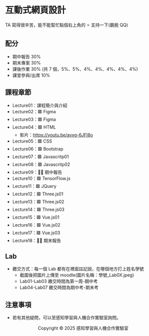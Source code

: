 # 互動式網頁設計

TA 寫得很辛苦，能不能幫忙點個右上角的 ⭐ 支持一下(霸脫 QQ)

## 配分

-   期中報告 30%
-   期末專案 30%
-   課後作業 30% (共 7 個，5%、5%、4%、4%、4%、4%、4%)
-   課堂參與/出席 10%

## 課程章節

-   Lecture01：課程簡介與介紹
-   Lecture02：🟩 Figma
-   Lecture03：🟩 Figma
-   Lecture04：🟩 HTML
    -   影片：https://youtu.be/avxg-6JFl8o
-   Lecture05：🟩 CSS
-   Lecture06：🟩 Bootstrap
-   Lecture07：🟩 Javascritp01
-   Lecture08：🟩 Javascritp02
-   Lecture09：🧑‍🏫 期中報告
-   Lecture10：🟩 TensorFlow.js
-   Lecture11：🟩 JQuery
-   Lecture12：🟩 Three.js01
-   Lecture13：🟩 Three.js02
-   Lecture14：🟩 Three.js03
-   Lecture15：🟩 Vue.js01
-   Lecture16：🟩 Vue.js02
-   Lecture17：🟩 Vue.js03
-   Lecture18：🧑‍🏫 期末報告

## Lab

-   繳交方式：每一個 Lab 都有在裡面註記說，在哪個地方打上姓名學號
    -   截圖後把圖片上傳至 moodle(圖片名稱：學號\_Lab0X.jpeg)
    -   Lab01-Lab03 繳交時間為第一周-期中考
    -   Lab04-Lab07 繳交時間為期中考-期末考

## 注意事項

-   若有其他疑問，可以至感知學習與人機合作實驗室詢問。

<p align="center">
  Copyright © 2025 感知學習與人機合作實驗室
</p>
